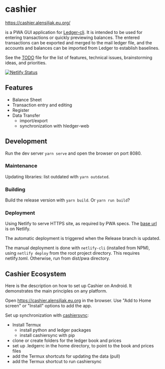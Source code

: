 # cashier

https://cashier.alensiljak.eu.org/

is a PWA GUI application for [Ledger-cli](https://ledger-cli.org). It is intended to be used for entering transactions or quickly previewing balances. The entered transactions can be exported and merged to the mail ledger file, and the accounts and balances can be imported from Ledger to establish baselines.

See the [TODO](TODO) file for the list of features, technical issues, brainstorming ideas, and priorities.

[![Netlify Status](https://api.netlify.com/api/v1/badges/2d57ffbd-b4be-4eb4-b56b-f1aefc285364/deploy-status)](https://app.netlify.com/sites/cashier-pwa/deploys)

## Features

- Balance Sheet
- Transaction entry and editing
- Register
- Data Transfer
  - import/export
  - synchronization with hledger-web

## Development 

Run the dev server `yarn serve` and open the browser on port 8080.

### Maintenance

Updating libraries: list outdated with `yarn outdated`.

### Building

Build the release version with `yarn build`. Or `yarn run build`?

### Deployment

Using Netlify to serve HTTPS site, as required by PWA specs. The [base url](https://cashier-pwa.netlify.com/) is on Netlify.

The automatic deployment is triggered when the Release branch is updated.

The manual deployment is done with `netlify-cli` (installed from NPM), using `netlify deploy` from the root project directory. This requires netlify.toml. Otherwise, run from dist/pwa directory.


## Cashier Ecosystem

Here is the description on how to set up Cashier on Android. It demonstrates the main principles on any platform.

Open https://cashier.alensiljak.eu.org in the browser. Use "Add to Home screen" or "Install" options to add the app.

Set up synchronization with [cashiersync](https://gitlab.com/alensiljak/cashier-sync):

- Install Termux
  - install python and ledger packages
  - install cashiersync with pip
- clone or create folders for the ledger book and prices
- set up .ledgerrc in the home directory, to point to the book and prices files
- add the Termux shortcuts for updating the data (pull)
- add the Termux shortcut to run cashiersync

